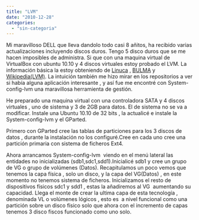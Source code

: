 ```yaml
---
title: "LVM"
date: "2010-12-28"
categories: 
  - "sin-categoria"
---
```


Mi maravilloso DELL que lleva dandolo todo casi 8 añitos, ha recibido varias actualizaciones incluyendo discos duros. Tengo 5 disco duros que se me hacen imposibles de administra. Si que con una maquina virtual de VirtualBox con ubuntu 10.10 y 4 discos virtuales estoy probado el LVM. La información básica la estoy obteniendo de [Linuca](https://www.linuca.org/body.phtml?nIdNoticia=326) , [BULMA](https://bulma.net/body.phtml?nIdNoticia=1859) y [Wikipedia(LVM)](https://es.wikipedia.org/wiki/Logical_Volume_Manager). La intuición también me hizo mirar en los repositorios a ver si había alguna aplicación interesante , y así fue me encontré con System-config-lvm una maravillosa herramienta de gestión.

He preparado una maquina virtual con una controladora SATA y 4 discos virtuales , uno de sistema y 3 de 2GB para datos. El de sistema no se va a modificar. Instale una Ubuntu 10.10 de 32 bits , la actualicé e instale la System-config-lvm y el GParted.

Primero con GParted cree las tablas de particiones para los 3 discos de datos , durante la instalación no los configuré.Cree en cada uno cree una partición primaria con sistema de ficheros Ext4.

Ahora arrancamos System-config-lvm  viendo en el menú lateral las entidades no inicializadas (sdb1,sdc1,sdd1).Inicialicé sdb1 y cree un grupo de VG o grupo de volúmenes (Datos). Recapitulamos un poco vemos que tenemos la capa física , solo un disco, y la capa del VG(Datos) , en este momento no tenemos sistema de ficheros. Inicializamos el resto de dispositivos físicos sdc1 y sdd1 , estas la añadiremos al VG  aumentando su capacidad. Llega el monte de crear la ultima capa de esta tecnología , denominada VL o volúmenes lógicos , esto es  a nivel funcional como una partición sobre un disco físico solo que ahora con el incremento de capas tenemos 3 disco fiscos funcionado como uno solo.
